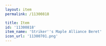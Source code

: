 ```yaml
---
layout: item
permalink: /11300818

title: Item
id: '11300818'
item_name: 'Striker''s Maple Alliance Beret'
icon_url: '11300701.png'
---
```

